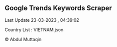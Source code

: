 

## Google Trends Keywords Scraper 
 
Last Update 23-03-2023 , 04:39:02

Country List :
VIETNAM.json



© Abdul Muttaqin 
